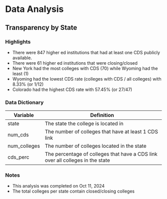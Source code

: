 # Data Analysis 
## Transparency by State





### Highlights

- There were 847 higher ed institutions that had at least one CDS publicly available.
- There were 61 higher ed institutions that were closing/closed
- New York had the most colleges with CDS (70) while Wyoming had the least (1)
- Wyoming had the lowest CDS rate (colleges with CDS / all colleges) with 8.33% (or 1/12)
- Colorado had the highest CDS rate with 57.45% (or 27/47)


### Data Dictionary
| Variable | Definition |
| -------- | ---------- |
| state | The state the college is located in |
| num_cds | The number of colleges that have at least 1 CDS link |
| num_colleges | The number of colleges located in the state |
| cds_perc | The percentage of colleges that have a CDS link over all colleges in the state |


### Notes
- This analysis was completed on Oct 11, 2024
- The total colleges per state contain closed/closing colleges
